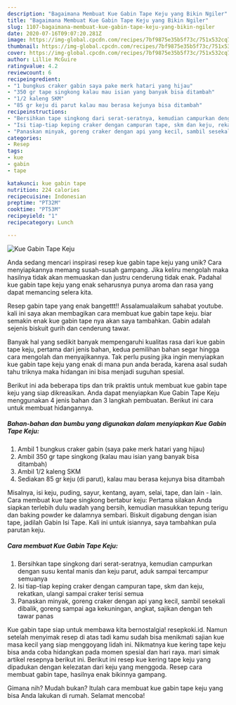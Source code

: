 ```yaml
---
description: "Bagaimana Membuat Kue Gabin Tape Keju yang Bikin Ngiler"
title: "Bagaimana Membuat Kue Gabin Tape Keju yang Bikin Ngiler"
slug: 1107-bagaimana-membuat-kue-gabin-tape-keju-yang-bikin-ngiler
date: 2020-07-16T09:07:20.281Z
image: https://img-global.cpcdn.com/recipes/7bf9875e35b5f73c/751x532cq70/kue-gabin-tape-keju-foto-resep-utama.jpg
thumbnail: https://img-global.cpcdn.com/recipes/7bf9875e35b5f73c/751x532cq70/kue-gabin-tape-keju-foto-resep-utama.jpg
cover: https://img-global.cpcdn.com/recipes/7bf9875e35b5f73c/751x532cq70/kue-gabin-tape-keju-foto-resep-utama.jpg
author: Lillie McGuire
ratingvalue: 4.2
reviewcount: 6
recipeingredient:
- "1 bungkus craker gabin saya pake merk hatari yang hijau"
- "350 gr tape singkong kalau mau isian yang banyak bisa ditambah"
- "1/2 kaleng SKM"
- "85 gr keju di parut kalau mau berasa kejunya bisa ditambah"
recipeinstructions:
- "Bersihkan tape singkong dari serat-seratnya, kemudian campurkan dengan susu kental manis dan keju parut, aduk sampai tercampur semuanya"
- "Isi tiap-tiap keping craker dengan campuran tape, skm dan keju, rekatkan, ulangi sampai craker terisi semua"
- "Panaskan minyak, goreng craker dengan api yang kecil, sambil sesekali dibalik, goreng sampai aga kekuningan, angkat, sajikan dengan teh tawar panas"
categories:
- Resep
tags:
- kue
- gabin
- tape

katakunci: kue gabin tape 
nutrition: 224 calories
recipecuisine: Indonesian
preptime: "PT32M"
cooktime: "PT53M"
recipeyield: "1"
recipecategory: Lunch

---
```



![Kue Gabin Tape Keju](https://img-global.cpcdn.com/recipes/7bf9875e35b5f73c/751x532cq70/kue-gabin-tape-keju-foto-resep-utama.jpg)

Anda sedang mencari inspirasi resep kue gabin tape keju yang unik? Cara menyiapkannya memang susah-susah gampang. Jika keliru mengolah maka hasilnya tidak akan memuaskan dan justru cenderung tidak enak. Padahal kue gabin tape keju yang enak seharusnya punya aroma dan rasa yang dapat memancing selera kita.

Resep gabin tape yang enak bangettt!! Assalamualaikum sahabat youtube. kali ini saya akan membagikan cara membuat kue gabin tape keju. biar semakin enak kue gabin tape nya akan saya tambahkan. Gabin adalah sejenis biskuit gurih dan cenderung tawar.

Banyak hal yang sedikit banyak mempengaruhi kualitas rasa dari kue gabin tape keju, pertama dari jenis bahan, kedua pemilihan bahan segar hingga cara mengolah dan menyajikannya. Tak perlu pusing jika ingin menyiapkan kue gabin tape keju yang enak di mana pun anda berada, karena asal sudah tahu triknya maka hidangan ini bisa menjadi suguhan spesial.


Berikut ini ada beberapa tips dan trik praktis untuk membuat kue gabin tape keju yang siap dikreasikan. Anda dapat menyiapkan Kue Gabin Tape Keju menggunakan 4 jenis bahan dan 3 langkah pembuatan. Berikut ini cara untuk membuat hidangannya.

<!--inarticleads1-->

##### Bahan-bahan dan bumbu yang digunakan dalam menyiapkan Kue Gabin Tape Keju:

1. Ambil 1 bungkus craker gabin (saya pake merk hatari yang hijau)
1. Ambil 350 gr tape singkong (kalau mau isian yang banyak bisa ditambah)
1. Ambil 1/2 kaleng SKM
1. Sediakan 85 gr keju (di parut), kalau mau berasa kejunya bisa ditambah


Misalnya, isi keju, puding, sayur, kentang, ayam, selai, tape, dan lain - lain. Cara membuat kue tape singkong bertabur keju: Pertama silakan Anda siapkan terlebih dulu wadah yang bersih, kemudian masukkan tepung terigu dan baking powder ke dalamnya sembari. Biskuit digabung dengan isian tape, jadilah Gabin Isi Tape. Kali ini untuk isiannya, saya tambahkan pula parutan keju. 

<!--inarticleads2-->

##### Cara membuat Kue Gabin Tape Keju:

1. Bersihkan tape singkong dari serat-seratnya, kemudian campurkan dengan susu kental manis dan keju parut, aduk sampai tercampur semuanya
1. Isi tiap-tiap keping craker dengan campuran tape, skm dan keju, rekatkan, ulangi sampai craker terisi semua
1. Panaskan minyak, goreng craker dengan api yang kecil, sambil sesekali dibalik, goreng sampai aga kekuningan, angkat, sajikan dengan teh tawar panas


Kue gabin tape siap untuk membawa kita bernostalgia! resepkoki.id. Namun setelah menyimak resep di atas tadi kamu sudah bisa menikmati sajian kue masa kecil yang siap menggoyang lidah ini. Nikmatnya kue kering tape keju bisa anda coba hidangkan pada momen spesial dan hari raya. mari simak artikel resepnya berikut ini. Berikut ini resep kue kering tape keju yang dipadukan dengan kelezatan dari keju yang menggoda. Resep cara membuat gabin tape, hasilnya enak bikinnya gampang. 

Gimana nih? Mudah bukan? Itulah cara membuat kue gabin tape keju yang bisa Anda lakukan di rumah. Selamat mencoba!
